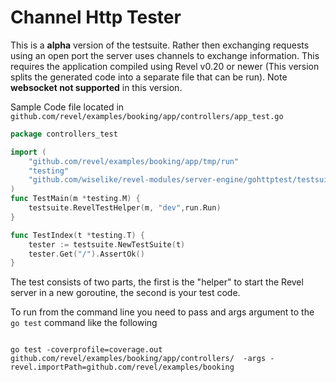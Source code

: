 # Channel Http Tester
This is a **alpha** version of the testsuite. Rather then exchanging requests using an open port
the server uses channels to exchange information. This 
requires the application compiled using Revel v0.20 or newer (This version splits the generated
code into a separate file that can be run). Note **websocket not supported** in this version.   



Sample Code file located in `github.com/revel/examples/booking/app/controllers/app_test.go` 
```go
package controllers_test

import (
	"github.com/revel/examples/booking/app/tmp/run"
	"testing"
	"github.com/wiselike/revel-modules/server-engine/gohttptest/testsuite"
)
func TestMain(m *testing.M) {
	testsuite.RevelTestHelper(m, "dev",run.Run)
}

func TestIndex(t *testing.T) {
	tester := testsuite.NewTestSuite(t)
	tester.Get("/").AssertOk()
}

```

The test consists of two parts, the first is the "helper" to start the Revel server in a new 
goroutine, the second is your test code. 

To run from the command line you need to pass and args argument to 
the `go test` command like the following 
```commandline

go test -coverprofile=coverage.out github.com/revel/examples/booking/app/controllers/  -args -revel.importPath=github.com/revel/examples/booking

``` 

 
 
